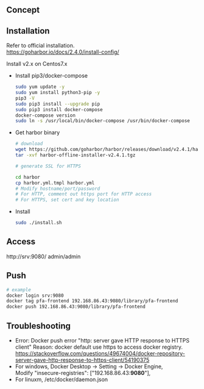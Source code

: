 ## Concept

## Installation
Refer to official installation.  
https://goharbor.io/docs/2.4.0/install-config/

Install v2.x on Centos7.x
- Install pip3/docker-compose  
    ```sh
    sudo yum update -y
    sudo yum install python3-pip -y
    pip3 -V
    sudo pip3 install --upgrade pip
    sudo pip3 install docker-compose
    docker-compose version
    sudo ln -s /usr/local/bin/docker-compose /usr/bin/docker-compose
    ```

- Get harbor binary  
    ```sh
    # download
    wget https://github.com/goharbor/harbor/releases/download/v2.4.1/harbor-offline-installer-v2.4.1.tgz
    tar -xvf harbor-offline-installer-v2.4.1.tgz

    # generate SSL for HTTPS

    cd harbor
    cp harbor.yml.tmpl harbor.yml
    # Modify hostname/port/password
    # For HTTP, comment out https port for HTTP access
    # For HTTPS, set cert and key location
    ```

- Install  
    ```sh
    sudo ./install.sh
    ```

## Access
http://srv:9080/
admin/admin

## Push
```sh
# example
docker login srv:9080
docker tag pfa-frontend 192.168.86.43:9080/library/pfa-frontend
docker push 192.168.86.43:9080/library/pfa-frontend
```

## Troubleshooting
- Error: Docker push error "http: server gave HTTP response to HTTPS client"
Reason: docker default use https to access docker registry.  
https://stackoverflow.com/questions/49674004/docker-repository-server-gave-http-response-to-https-client/54190375  
- For windows, Docker Desktop -> Setting -> Docker Engine,  
  Modify "insecure-registries": ["192.168.86.43:**9080**"],  
- For linuxm, /etc/docker/daemon.json  